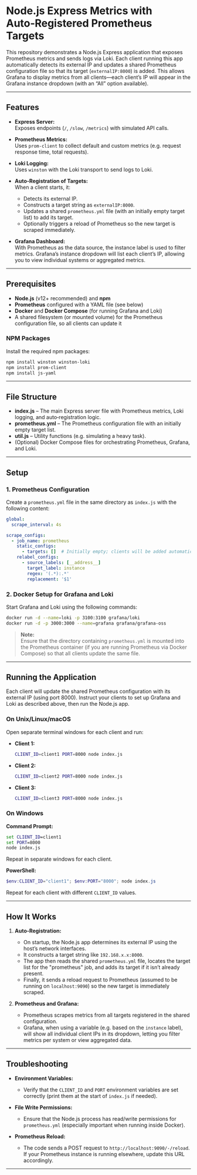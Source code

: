 
# Node.js Express Metrics with Auto‑Registered Prometheus Targets

This repository demonstrates a Node.js Express application that exposes Prometheus metrics and sends logs via Loki. Each client running this app automatically detects its external IP and updates a shared Prometheus configuration file so that its target (`externalIP:8000`) is added. This allows Grafana to display metrics from all clients—each client’s IP will appear in the Grafana instance dropdown (with an “All” option available).

---

## Features

- **Express Server:**  
  Exposes endpoints (`/`, `/slow`, `/metrics`) with simulated API calls.
  
- **Prometheus Metrics:**  
  Uses `prom-client` to collect default and custom metrics (e.g. request response time, total requests).

- **Loki Logging:**  
  Uses `winston` with the Loki transport to send logs to Loki.

- **Auto‑Registration of Targets:**  
  When a client starts, it:
  - Detects its external IP.
  - Constructs a target string as `externalIP:8000`.
  - Updates a shared `prometheus.yml` file (with an initially empty target list) to add its target.
  - Optionally triggers a reload of Prometheus so the new target is scraped immediately.

- **Grafana Dashboard:**  
  With Prometheus as the data source, the instance label is used to filter metrics. Grafana’s instance dropdown will list each client’s IP, allowing you to view individual systems or aggregated metrics.

---

## Prerequisites

- **Node.js** (v12+ recommended) and **npm**
- **Prometheus** configured with a YAML file (see below)
- **Docker** and **Docker Compose** (for running Grafana and Loki)
- A shared filesystem (or mounted volume) for the Prometheus configuration file, so all clients can update it

### NPM Packages

Install the required npm packages:

```bash
npm install winston winston-loki
npm install prom-client
npm install js-yaml
```

---

## File Structure

- **index.js** – The main Express server file with Prometheus metrics, Loki logging, and auto‑registration logic.
- **prometheus.yml** – The Prometheus configuration file with an initially empty target list.
- **util.js** – Utility functions (e.g. simulating a heavy task).
- (Optional) Docker Compose files for orchestrating Prometheus, Grafana, and Loki.

---

## Setup

### 1. Prometheus Configuration

Create a `prometheus.yml` file in the same directory as `index.js` with the following content:

```yaml
global:
  scrape_interval: 4s

scrape_configs:
  - job_name: prometheus
    static_configs:
      - targets: []  # Initially empty; clients will be added automatically
    relabel_configs:
      - source_labels: [__address__]
        target_label: instance
        regex: '(.*):.*'
        replacement: '$1'
```

### 2. Docker Setup for Grafana and Loki

Start Grafana and Loki using the following commands:

```bash
docker run -d --name=loki -p 3100:3100 grafana/loki
docker run -d -p 3000:3000 --name=grafana grafana/grafana-oss
```

> **Note:**  
> Ensure that the directory containing `prometheus.yml` is mounted into the Prometheus container (if you are running Prometheus via Docker Compose) so that all clients update the same file.

---

## Running the Application

Each client will update the shared Prometheus configuration with its external IP (using port 8000). Instruct your clients to set up Grafana and Loki as described above, then run the Node.js app.

### On Unix/Linux/macOS

Open separate terminal windows for each client and run:

- **Client 1:**
  ```bash
  CLIENT_ID=client1 PORT=8000 node index.js
  ```

- **Client 2:**
  ```bash
  CLIENT_ID=client2 PORT=8000 node index.js
  ```

- **Client 3:**
  ```bash
  CLIENT_ID=client3 PORT=8000 node index.js
  ```

### On Windows

**Command Prompt:**
```cmd
set CLIENT_ID=client1
set PORT=8000
node index.js
```
Repeat in separate windows for each client.

**PowerShell:**
```powershell
$env:CLIENT_ID="client1"; $env:PORT="8000"; node index.js
```
Repeat for each client with different `CLIENT_ID` values.

---

## How It Works

1. **Auto‑Registration:**
   - On startup, the Node.js app determines its external IP using the host’s network interfaces.
   - It constructs a target string like `192.168.x.x:8000`.
   - The app then reads the shared `prometheus.yml` file, locates the target list for the "prometheus" job, and adds its target if it isn’t already present.
   - Finally, it sends a reload request to Prometheus (assumed to be running on `localhost:9090`) so the new target is immediately scraped.

2. **Prometheus and Grafana:**
   - Prometheus scrapes metrics from all targets registered in the shared configuration.
   - Grafana, when using a variable (e.g. based on the `instance` label), will show all individual client IPs in its dropdown, letting you filter metrics per system or view aggregated data.

---

## Troubleshooting

- **Environment Variables:**
  - Verify that the `CLIENT_ID` and `PORT` environment variables are set correctly (print them at the start of `index.js` if needed).

- **File Write Permissions:**
  - Ensure that the Node.js process has read/write permissions for `prometheus.yml` (especially important when running inside Docker).

- **Prometheus Reload:**
  - The code sends a POST request to `http://localhost:9090/-/reload`. If your Prometheus instance is running elsewhere, update this URL accordingly.

---
